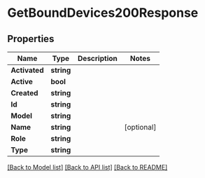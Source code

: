 # GetBoundDevices200Response

## Properties

Name | Type | Description | Notes
------------ | ------------- | ------------- | -------------
**Activated** | **string** |  | 
**Active** | **bool** |  | 
**Created** | **string** |  | 
**Id** | **string** |  | 
**Model** | **string** |  | 
**Name** | **string** |  | [optional] 
**Role** | **string** |  | 
**Type** | **string** |  | 

[[Back to Model list]](../README.md#documentation-for-models) [[Back to API list]](../README.md#documentation-for-api-endpoints) [[Back to README]](../README.md)



